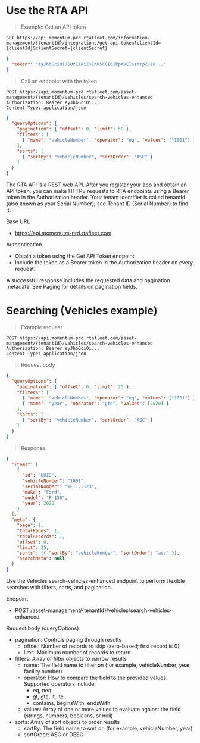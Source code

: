 # Use the RTA API
> Example: Get an API token

```http
GET https://api.momentum-prd.rtafleet.com/information-management/{tenantId}/integrations/get-api-token?clientId={clientId}&clientSecret={clientSecret}
```

```json
{
  "token": "eyJhbGciOiJSUzI1NiIsInR5cCI6IkpXVCIsImtpZCI6..."
}
```

> Call an endpoint with the token

```http
POST https://api.momentum-prd.rtafleet.com/asset-management/{tenantId}/vehicles/search-vehicles-enhanced
Authorization: Bearer eyJhbGciOi...
Content-Type: application/json
```

```json
{
  "queryOptions": {
    "pagination": { "offset": 0, "limit": 50 },
    "filters": [
      { "name": "vehicleNumber", "operator": "eq", "values": ["1001"] }
    ],
    "sorts": [
      { "sortBy": "vehicleNumber", "sortOrder": "ASC" }
    ]
  }
}
```

The RTA API is a REST web API. After you register your app and obtain an API token, you can make HTTPS requests to RTA endpoints using a Bearer token in the Authorization header. Your tenant identifier is called tenantId (also known as your Serial Number); see Tenant ID (Serial Number) to find it.

Base URL
- https://api.momentum-prd.rtafleet.com

Authentication

- Obtain a token using the Get API Token endpoint.
- Include the token as a Bearer token in the Authorization header on every request.

A successful response includes the requested data and pagination metadata. See Paging for details on pagination fields.

# Searching (Vehicles example)
> Example request

```http
POST https://api.momentum-prd.rtafleet.com/asset-management/{tenantId}/vehicles/search-vehicles-enhanced
Authorization: Bearer eyJhbGciOi...
Content-Type: application/json
```

> Request body

```json
{
  "queryOptions": {
    "pagination": { "offset": 0, "limit": 25 },
    "filters": [
      { "name": "vehicleNumber", "operator": "eq", "values": ["1001"] },
      { "name": "year", "operator": "gte", "values": [2020] }
    ],
    "sorts": [
      { "sortBy": "vehicleNumber", "sortOrder": "ASC" }
    ]
  }
}
```

> Response

```json
{
  "items": [
    {
      "id": "UUID",
      "vehicleNumber": "1001",
      "serialNumber": "1FT...123",
      "make": "Ford",
      "model": "F-150",
      "year": 2022
    }
  ],
  "meta": {
    "page": 1,
    "totalPages": 1,
    "totalRecords": 1,
    "offset": 0,
    "limit": 25,
    "sorts": [{ "sortBy": "vehicleNumber", "sortOrder": "asc" }],
    "searchMeta": null
  }
}
```

Use the Vehicles search-vehicles-enhanced endpoint to perform flexible searches with filters, sorts, and pagination.

Endpoint
- POST /asset-management/{tenantId}/vehicles/search-vehicles-enhanced

Request body (queryOptions)
- pagination: Controls paging through results
  - offset: Number of records to skip (zero-based; first record is 0)
  - limit: Maximum number of records to return
- filters: Array of filter objects to narrow results
  - name: The field name to filter on (for example, vehicleNumber, year, facility.number)
  - operator: How to compare the field to the provided values. Supported operators include:
    - eq, neq
    - gt, gte, lt, lte
    - contains, beginsWith, endsWith
  - values: Array of one or more values to evaluate against the field (strings, numbers, booleans, or null)
- sorts: Array of sort objects to order results
  - sortBy: The field name to sort on (for example, vehicleNumber, year)
  - sortOrder: ASC or DESC
